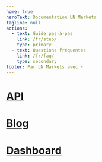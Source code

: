 ```yaml
---
home: true
heroText: Documentation LN Markets
tagline: null
actions:
  - text: Guide pas-à-pas
    link: /fr/step/
    type: primary
  - text: Questions fréquentes
    link: /fr/faq/
    type: secondary
footer: Par LN Markets avec ⚡
---
```


<div class="features">
  <div class="feature">
    <h1><a href="https://docs.lnmarkets.com/api/v1" target="_blank">API</a></h1>
  </div>
  <div class="feature">
    <h1><a href = "https://lnmarkets.substack.com/" target="_blank">Blog</a></h1>
  </div>
  <div class="feature">
    <h1><a href = "https://dashboards.lnmarkets.com" target="_blank">Dashboard</a></h1>
  </div>
</div>

